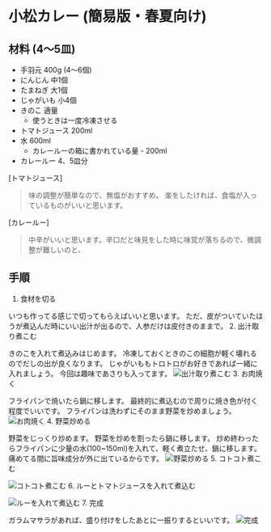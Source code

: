 # 小松カレー (簡易版・春夏向け)

## 材料 (4〜5皿)

* 手羽元 400g (4〜6個)
* にんじん 中1個
* たまねぎ 大1個
* じゃがいも 小4個
* きのこ 適量
  * 使うときは一度冷凍させる
* トマトジュース 200ml
* 水 600ml
	* カレールーの箱に書かれている量 - 200ml
* カレールー 4、5皿分

[トマトジュース]

> 味の調整が簡単なので、無塩がおすすめ。
> 楽をしたければ、食塩が入っているものがいいと思います。

[カレールー]

> 中辛がいいと思います。辛口だと味見をした時に味覚が落ちるので、微調整が難しいのと、

## 手順
1. 食材を切る

いつも作ってる感じで切ってもらえばいいと思います。
ただ、皮がついていたほうが煮込んだ時にいい出汁が出るので、人参だけは皮付きのままで。
2. 出汁取り煮こむ

きのこを入れて煮込みはじめます。
冷凍しておくときのこの細胞が軽く壊れるのでだしの出が良くなります。
じゃがいももトロトロがお好きであれば一緒に入れましょう。
今回は趣味であさりも入ってます。
![出汁取り煮こむ](img/001_curry/002.jpg)
3. お肉焼く

フライパンで焼いたら鍋に移します。
最終的に煮込むので周りに焼き色が付く程度でいいです。
フライパンは洗わずにそのまま野菜を炒めましょう。
![お肉焼く](img/001_curry/003.jpg)
4. 野菜炒める

野菜をじっくり炒めます。
野菜を炒めを割ったら鍋に移します。
炒め終わったらフライパンに少量の水(100~150ml)を入れて、軽く煮立たせ、鍋に移します。
痛めてる間に旨味成分が外に出ているからです。
![野菜炒める](img/001_curry/001.jpg)
5. コトコト煮こむ

![コトコト煮こむ](img/001_curry/004.jpg)
6. ルーとトマトジュースを入れて煮込む

![ルーを入れて煮込む](img/001_curry/005.jpg)
7. 完成

ガラムマサラがあれば、盛り付けをしたあとに一振りするといいです。
![完成](img/001_curry/006.jpg)
